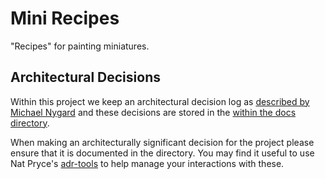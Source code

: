 # Mini Recipes

"Recipes" for painting miniatures.

## Architectural Decisions

Within this project we keep an architectural decision log as [described by Michael Nygard](http://thinkrelevance.com/blog/2011/11/15/documenting-architecture-decisions) and these decisions are stored in the [within the docs directory](doc/adr).

When making an architecturally significant decision for the project please ensure that it is documented in the directory. You may find it useful to use Nat Pryce's [adr-tools](https://github.com/npryce/adr-tools) to help manage your interactions with these.

